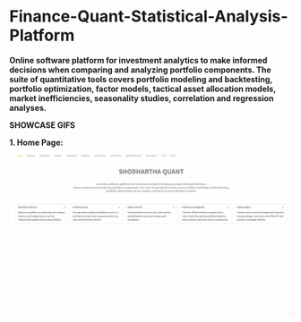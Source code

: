 # Finance-Quant-Statistical-Analysis-Platform </br>
<b>Online software platform for investment analytics to make informed decisions  when comparing and analyzing portfolio components. The suite of quantitative tools covers portfolio modeling and backtesting, portfolio optimization, factor models, tactical asset allocation models, market inefficiencies, seasonality studies, correlation and regression analyses. </b> </br>

<b>SHOWCASE GIFS</b> </br>

<b>1. Home Page:</b>
![Home Page](DEMOS/home_page.gif) </br>
